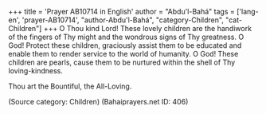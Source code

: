 +++
title = 'Prayer AB10714 in English'
author = "Abdu'l-Bahá"
tags = ['lang-en', 'prayer-AB10714', "author-Abdu'l-Bahá", "category-Children", "cat-Children"]
+++
O Thou kind Lord! These lovely children are the handiwork of the fingers of Thy might and the wondrous signs of Thy greatness. O God! Protect these children, graciously assist them to be educated and enable them to render service to the world of humanity. O God! These children are pearls, cause them to be nurtured within the shell of Thy loving-kindness.

Thou art the Bountiful, the All-Loving.

(Source category: Children)
(Bahaiprayers.net ID: 406)
